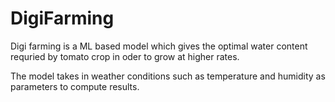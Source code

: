 # DigiFarming

Digi farming is a ML based model which gives the optimal water content requried by tomato crop in oder to grow at higher rates.

The model takes in weather conditions such as temperature and humidity as parameters to compute results.
